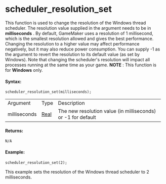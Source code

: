# scheduler_resolution_set

This function is used to change the resolution of the Windows thread
scheduler. The resolution value supplied in the argument needs to be in
**milliseconds** . By default, GameMaker uses a resolution of 1
millisecond, which is the smallest resolution allowed and gives the best
performance. Changing the resolution to a higher value may affect
performance negatively, but it may also reduce power consumption. You
can supply -1 as the argument to revert the resolution to its default
value (as set by Windows). Note that changing the scheduler's resolution
will impact all processes running at the same time as your game.
**NOTE** : This function is for **Windows** only.

#### Syntax:

``` gml
scheduler_resolution_set(milliseconds);
```

|              |                                                                      |                                                              |
|--------------|----------------------------------------------------------------------|--------------------------------------------------------------|
| Argument     | Type                                                                 | Description                                                  |
| milliseconds |  [Real](../../../../GameMaker_Language/GML_Overview/Data_Types)  | The new resolution value (in milliseconds) or -1 for default |

#### Returns:

``` gml
N/A
```

#### Example:

``` gml
scheduler_resolution_set(2);
```

This example sets the resolution of the Windows thread scheduler to 2
milliseconds.
